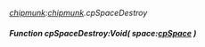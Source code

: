 _[chipmunk](../../modules/chipmunk/chipmunk-module.md):[chipmunk](../../modules/chipmunk/chipmunk-module.md).cpSpaceDestroy_
##### Function cpSpaceDestroy:Void( space:[cpSpace](../../modules/chipmunk/chipmunk-cpspace.md) )

